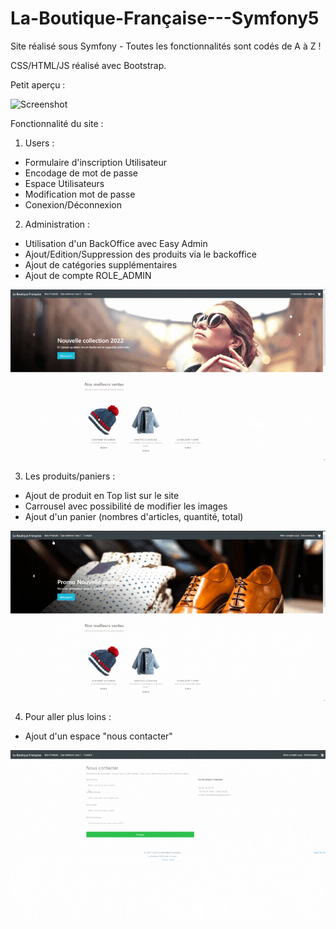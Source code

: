 # La-Boutique-Française---Symfony5


Site réalisé sous Symfony - Toutes les fonctionnalités sont codés de A à Z !

CSS/HTML/JS réalisé avec Bootstrap.

Petit aperçu :

![Screenshot](Site.gif)

Fonctionnalité du site :

1. Users :

- Formulaire d'inscription Utilisateur
- Encodage de mot de passe
- Espace Utilisateurs
- Modification mot de passe
- Conexion/Déconnexion

2. Administration :

- Utilisation d'un BackOffice avec Easy Admin
- Ajout/Edition/Suppression des produits via le backoffice
- Ajout de catégories supplémentaires
- Ajout de compte ROLE_ADMIN

![Screenshot](Site2.gif)

3. Les produits/paniers :

-  Ajout de produit en Top list sur le site 
-  Carrousel avec possibilité de modifier les images
-  Ajout d'un panier (nombres d'articles, quantité, total)

![Screenshot](Site3.gif)

4. Pour aller plus loins :

- Ajout d'un espace "nous contacter"

![Screenshot](Site4.gif)
